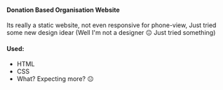 #### Donation Based Organisation Website
Its really a static website, not even responsive for phone-view, Just tried some new design idear (Well I'm not a designer 😐 Just tried something)
#### Used:
- HTML
- CSS
- What? Expecting more? 😐
